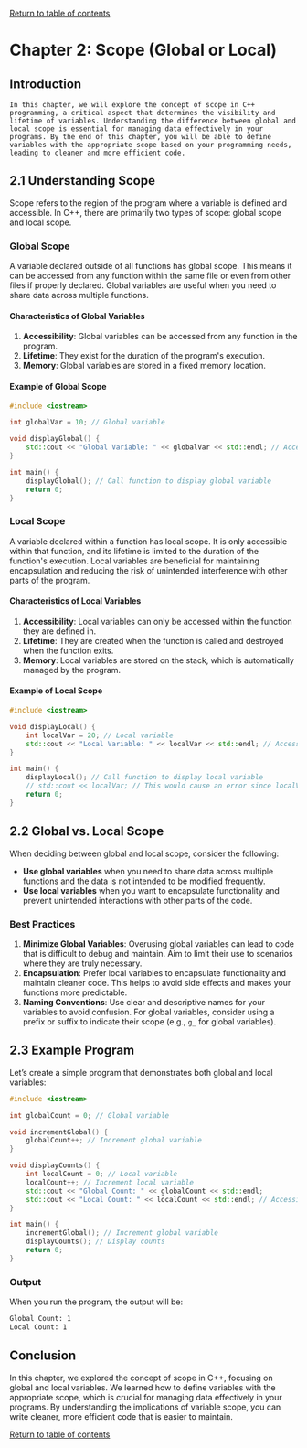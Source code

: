 
[Return to table of contents](TableOfContents.md)

# Chapter 2: Scope (Global or Local)

## Introduction

    In this chapter, we will explore the concept of scope in C++ programming, a critical aspect that determines the visibility and lifetime of variables. Understanding the difference between global and local scope is essential for managing data effectively in your programs. By the end of this chapter, you will be able to define variables with the appropriate scope based on your programming needs, leading to cleaner and more efficient code.

## 2.1 Understanding Scope

Scope refers to the region of the program where a variable is defined and accessible. In C++, there are primarily two types of scope: global scope and local scope.

### Global Scope

A variable declared outside of all functions has global scope. This means it can be accessed from any function within the same file or even from other files if properly declared. Global variables are useful when you need to share data across multiple functions.

#### Characteristics of Global Variables

1. **Accessibility**: Global variables can be accessed from any function in the program.
2. **Lifetime**: They exist for the duration of the program's execution.
3. **Memory**: Global variables are stored in a fixed memory location.

#### Example of Global Scope

```cpp
#include <iostream>

int globalVar = 10; // Global variable

void displayGlobal() {
    std::cout << "Global Variable: " << globalVar << std::endl; // Accessing global variable
}

int main() {
    displayGlobal(); // Call function to display global variable
    return 0;
}
```

### Local Scope

A variable declared within a function has local scope. It is only accessible within that function, and its lifetime is limited to the duration of the function's execution. Local variables are beneficial for maintaining encapsulation and reducing the risk of unintended interference with other parts of the program.

#### Characteristics of Local Variables

1. **Accessibility**: Local variables can only be accessed within the function they are defined in.
2. **Lifetime**: They are created when the function is called and destroyed when the function exits.
3. **Memory**: Local variables are stored on the stack, which is automatically managed by the program.

#### Example of Local Scope

```cpp
#include <iostream>

void displayLocal() {
    int localVar = 20; // Local variable
    std::cout << "Local Variable: " << localVar << std::endl; // Accessing local variable
}

int main() {
    displayLocal(); // Call function to display local variable
    // std::cout << localVar; // This would cause an error since localVar is not accessible here
    return 0;
}
```

## 2.2 Global vs. Local Scope

When deciding between global and local scope, consider the following:

- **Use global variables** when you need to share data across multiple functions and the data is not intended to be modified frequently.
- **Use local variables** when you want to encapsulate functionality and prevent unintended interactions with other parts of the code.

### Best Practices

1. **Minimize Global Variables**: Overusing global variables can lead to code that is difficult to debug and maintain. Aim to limit their use to scenarios where they are truly necessary.
2. **Encapsulation**: Prefer local variables to encapsulate functionality and maintain cleaner code. This helps to avoid side effects and makes your functions more predictable.
3. **Naming Conventions**: Use clear and descriptive names for your variables to avoid confusion. For global variables, consider using a prefix or suffix to indicate their scope (e.g., `g_` for global variables).

## 2.3 Example Program

Let’s create a simple program that demonstrates both global and local variables:

```cpp
#include <iostream>

int globalCount = 0; // Global variable

void incrementGlobal() {
    globalCount++; // Increment global variable
}

void displayCounts() {
    int localCount = 0; // Local variable
    localCount++; // Increment local variable
    std::cout << "Global Count: " << globalCount << std::endl;
    std::cout << "Local Count: " << localCount << std::endl; // Accessing local variable
}

int main() {
    incrementGlobal(); // Increment global variable
    displayCounts(); // Display counts
    return 0;
}
```

### Output

When you run the program, the output will be:

```bash
Global Count: 1
Local Count: 1
```

## Conclusion

In this chapter, we explored the concept of scope in C++, focusing on global and local variables. We learned how to define variables with the appropriate scope, which is crucial for managing data effectively in your programs. By understanding the implications of variable scope, you can write cleaner, more efficient code that is easier to maintain.

[Return to table of contents](TableOfContents.md)